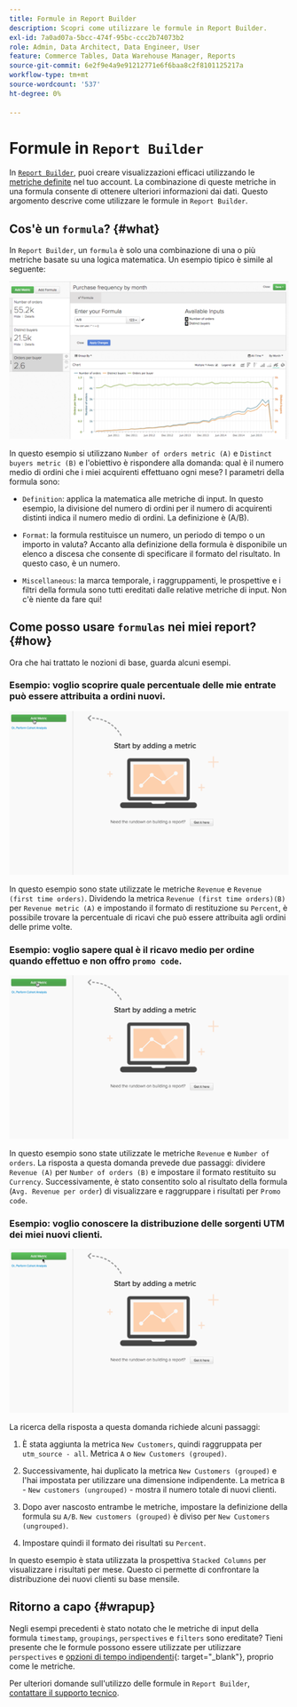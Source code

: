 ```yaml
---
title: Formule in Report Builder
description: Scopri come utilizzare le formule in Report Builder.
exl-id: 7a0ad07a-5bcc-474f-95bc-ccc2b74073b2
role: Admin, Data Architect, Data Engineer, User
feature: Commerce Tables, Data Warehouse Manager, Reports
source-git-commit: 6e2f9e4a9e91212771e6f6baa8c2f8101125217a
workflow-type: tm+mt
source-wordcount: '537'
ht-degree: 0%

---
```


# Formule in `Report Builder`

In [`Report Builder`](../../tutorials/using-visual-report-builder.md), puoi creare visualizzazioni efficaci utilizzando le [metriche definite](../../data-user/reports/ess-manage-data-metrics.md) nel tuo account. La combinazione di queste metriche in una formula consente di ottenere ulteriori informazioni dai dati. Questo argomento descrive come utilizzare le formule in `Report Builder`.

## Cos&#39;è un `formula`? {#what}

In `Report Builder`, un `formula` è solo una combinazione di una o più metriche basate su una logica matematica. Un esempio tipico è simile al seguente:

![](../../assets/formula-example.png)

In questo esempio si utilizzano `Number of orders metric (A)` e `Distinct buyers metric (B)` e l&#39;obiettivo è rispondere alla domanda: qual è il numero medio di ordini che i miei acquirenti effettuano ogni mese? I parametri della formula sono:

* `Definition`: applica la matematica alle metriche di input. In questo esempio, la divisione del numero di ordini per il numero di acquirenti distinti indica il numero medio di ordini. La definizione è (A/B).

* `Format`: la formula restituisce un numero, un periodo di tempo o un importo in valuta? Accanto alla definizione della formula è disponibile un elenco a discesa che consente di specificare il formato del risultato. In questo caso, è un numero.

* `Miscellaneous`: la marca temporale, i raggruppamenti, le prospettive e i filtri della formula sono tutti ereditati dalle relative metriche di input. Non c&#39;è niente da fare qui!

## Come posso usare `formulas` nei miei report? {#how}

Ora che hai trattato le nozioni di base, guarda alcuni esempi.

### Esempio: voglio scoprire quale percentuale delle mie entrate può essere attribuita a ordini nuovi.

![Utilizzo di formule per trovare la percentuale di ricavi attribuita a nuovi ordini](../../assets/first_time_orders.gif)

In questo esempio sono state utilizzate le metriche `Revenue` e `Revenue (first time orders)`. Dividendo la metrica `Revenue (first time orders)(B)` per `Revenue metric (A)` e impostando il formato di restituzione su `Percent`, è possibile trovare la percentuale di ricavi che può essere attribuita agli ordini delle prime volte.

### Esempio: voglio sapere qual è il ricavo medio per ordine quando effettuo e non offro `promo code`.

![Utilizzo di formule per trovare il ricavo medio per ordine con e senza codici promozionali](../../assets/promo_code.gif)

In questo esempio sono state utilizzate le metriche `Revenue` e `Number of orders`. La risposta a questa domanda prevede due passaggi: dividere `Revenue (A)` per `Number of orders (B)` e impostare il formato restituito su `Currency`. Successivamente, è stato consentito solo al risultato della formula (`Avg. Revenue per order`) di visualizzare e raggruppare i risultati per `Promo code`.

### Esempio: voglio conoscere la distribuzione delle sorgenti UTM dei miei nuovi clienti.

![Utilizzo di formule per trovare la distribuzione delle origini UTM dei nuovi clienti](../../assets/distro.gif)

La ricerca della risposta a questa domanda richiede alcuni passaggi:

1. È stata aggiunta la metrica `New Customers`, quindi raggruppata per `utm_source - all`. Metrica `A` o `New Customers (grouped)`.

1. Successivamente, hai duplicato la metrica `New Customers (grouped)` e l&#39;hai impostata per utilizzare una dimensione indipendente. La metrica `B` - `New customers (ungrouped)` - mostra il numero totale di nuovi clienti.

1. Dopo aver nascosto entrambe le metriche, impostare la definizione della formula su `A/B`. `New customers (grouped)` è diviso per `New Customers (ungrouped)`.

1. Impostare quindi il formato dei risultati su `Percent`.

In questo esempio è stata utilizzata la prospettiva `Stacked Columns` per visualizzare i risultati per mese. Questo ci permette di confrontare la distribuzione dei nuovi clienti su base mensile.

## Ritorno a capo {#wrapup}

Negli esempi precedenti è stato notato che le metriche di input della formula `timestamp`, `groupings`, `perspectives` e `filters` sono ereditate? Tieni presente che le formule possono essere utilizzate per utilizzare `perspectives` e [opzioni di tempo indipendenti](../../tutorials/time-options-visual-rpt-bldr.md){: target="_blank"}, proprio come le metriche.

Per ulteriori domande sull&#39;utilizzo delle formule in `Report Builder`, [contattare il supporto tecnico](https://experienceleague.adobe.com/docs/commerce-knowledge-base/kb/troubleshooting/miscellaneous/mbi-service-policies.html?lang=it).
